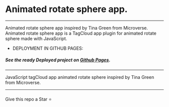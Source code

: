 # Animated rotate sphere app.
---

Animated rotate sphere app inspired by Tina Green from Microverse.
<br>
Animated rotate sphere app is a TagCloud app plugin for animated rotate sphere
made with JavaScript.


* DEPLOYMENT IN GITHUB PAGES:
##### See the ready Deployed project on [Github Pages](https://hacking-nassa-with-html.github.io/animated_rotate_sphere/).

---
JavaScript tagCloud app animated rotate sphere 
inspired by Tina Green from Microverse.

---
####
Give this repo a Star :star: